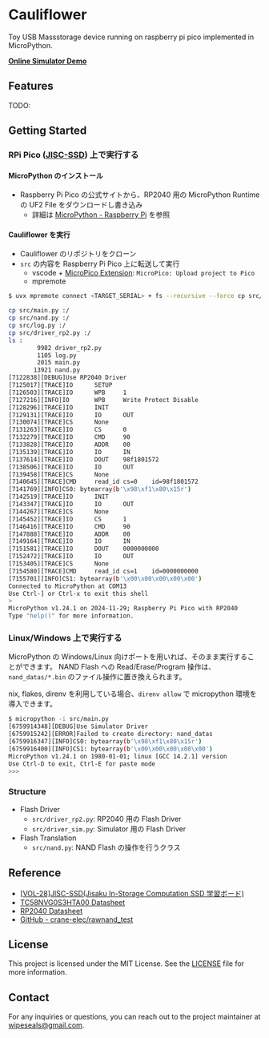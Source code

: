 # Cauliflower

Toy USB Massstorage device running on raspberry pi pico implemented in MicroPython.

**[Online Simulator Demo](https://wipeseals.github.io/cauliflower/)**

## Features

TODO:

## Getting Started

### RPi Pico ([JISC-SSD](https://crane-elec.co.jp/products/vol-28/)) 上で実行する

#### MicroPython のインストール

- Raspberry Pi Pico の公式サイトから、RP2040 用の MicroPython Runtime の UF2 File をダウンロードし書き込み
  - 詳細は [MicroPython - Raspberry Pi](https://www.raspberrypi.com/documentation/microcontrollers/micropython.html) を参照

#### Cauliflower を実行

- Cauliflower のリポジトリをクローン
- `src` の内容を Raspberry Pi Pico 上に転送して実行
  - vscode + [MicroPico Extension](https://marketplace.visualstudio.com/items?itemName=paulober.pico-w-go): `MicroPico: Upload project to Pico`
  - mpremote

```bash
$ uvx mpremote connect <TARGET_SERIAL> + fs --recursive --force cp src/main.py src/nand.py src/log.py src/driver_rp2.py :/ + fs ls + soft-reset + run src/main.py + rep

cp src/main.py :/
cp src/nand.py :/
cp src/log.py :/
cp src/driver_rp2.py :/
ls :
        9982 driver_rp2.py
        1105 log.py
        2015 main.py
       13921 nand.py
[7122838][DEBUG]Use RP2040 Driver
[7125017][TRACE]IO      SETUP
[7126503][TRACE]IO      WPB     1
[7127216][INFO]IO       WPB     Write Protect Disable
[7128296][TRACE]IO      INIT
[7129131][TRACE]IO      IO      OUT
[7130074][TRACE]CS      None
[7131263][TRACE]IO      CS      0
[7132279][TRACE]IO      CMD     90
[7133828][TRACE]IO      ADDR    00
[7135139][TRACE]IO      IO      IN
[7137614][TRACE]IO      DOUT    98f1801572
[7138506][TRACE]IO      IO      OUT
[7139458][TRACE]CS      None
[7140645][TRACE]CMD     read_id cs=0    id=98f1801572
[7141769][INFO]CS0: bytearray(b'\x98\xf1\x80\x15r')
[7142519][TRACE]IO      INIT
[7143347][TRACE]IO      IO      OUT
[7144267][TRACE]CS      None
[7145452][TRACE]IO      CS      1
[7146416][TRACE]IO      CMD     90
[7147888][TRACE]IO      ADDR    00
[7149164][TRACE]IO      IO      IN
[7151581][TRACE]IO      DOUT    0000000000
[7152472][TRACE]IO      IO      OUT
[7153405][TRACE]CS      None
[7154580][TRACE]CMD     read_id cs=1    id=0000000000
[7155701][INFO]CS1: bytearray(b'\x00\x00\x00\x00\x00')
Connected to MicroPython at COM13
Use Ctrl-] or Ctrl-x to exit this shell
>
MicroPython v1.24.1 on 2024-11-29; Raspberry Pi Pico with RP2040
Type "help()" for more information.
```

### Linux/Windows 上で実行する

MicroPython の Windows/Linux 向けポートを用いれば、そのまま実行することができます。
NAND Flash への Read/Erase/Program 操作は、 `nand_datas/*.bin` のファイル操作に置き換えられます。

nix, flakes, direnv を利用している場合、`direnv allow` で micropython 環境を導入できます。

```bash
$ micropython -i src/main.py
[6759914348][DEBUG]Use Simulator Driver
[6759915242][ERROR]Failed to create directory: nand_datas
[6759916347][INFO]CS0: bytearray(b'\x98\xf1\x80\x15r')
[6759916400][INFO]CS1: bytearray(b'\x00\x00\x00\x00\x00')
MicroPython v1.24.1 on 1980-01-01; linux [GCC 14.2.1] version
Use Ctrl-D to exit, Ctrl-E for paste mode
>>>
```

### Structure

- Flash Driver
  - `src/driver_rp2.py`: RP2040 用の Flash Driver
  - `src/driver_sim.py`: Simulator 用の Flash Driver
- Flash Translation
  - `src/nand.py`: NAND Flash の操作を行うクラス

## Reference

- [[VOL-28]JISC-SSD(Jisaku In-Storage Computation SSD 学習ボード)](https://crane-elec.co.jp/products/vol-28/)
- [TC58NVG0S3HTA00 Datasheet](https://www.kioxia.com/content/dam/kioxia/newidr/productinfo/datasheet/201910/DST_TC58NVG0S3HTA00-TDE_EN_31435.pdf)
- [RP2040 Datasheet](https://datasheets.raspberrypi.com/rp2040/rp2040-datasheet.pdf)
- [GitHub - crane-elec/rawnand_test](https://github.com/crane-elec/rawnand_test)

## License

This project is licensed under the MIT License. See the [LICENSE](LICENSE) file for more information.

## Contact

For any inquiries or questions, you can reach out to the project maintainer at [wipeseals@gmail.com](mailto:wipeseals@gmail.com).
